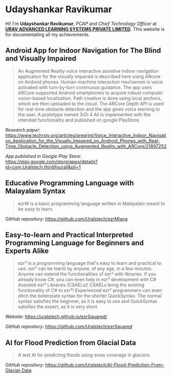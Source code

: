 # Udayshankar Ravikumar
Hi! I'm **Udayshankar Ravikumar**, *PCAP* and *Chief Technology Officer* at [**URAV ADVANCED LEARNING SYSTEMS PRIVATE LIMITED**](https://uralstech.in/). This website is for documentating all my achievements.

## **Android App for Indoor Navigation for The Blind and Visually Impaired**
> An Augmented Reality voice interactive assistive indoor navigation application for the visually impaired is described here using ARcore on Android phones. Human–machine interaction mechanism is voice activated with turn-by-turn continuous guidance. The app uses ARCore supported Android smartphones to acquire robust computer vision-based localization. Path creation is done using local anchors, which are then uploaded to the cloud. The ARCore Depth API is used for real-time obstacle detection and the app gives voice warning to the user. A prototype named 3rDi 4 All is implemented with the intended functionality and published on google PlayStore.

*Research paper*:
https://www.techrxiv.org/articles/preprint/Voice_Interactive_Indoor_Navigation_Application_for_the_Visually_Impaired_on_Android_Phones_with_Real-Time_Obstacle_Detection_using_Augmented_Reality_with_ARCore/21897252

*App published in Google Play Store*:
https://play.google.com/store/apps/details?id=com.Uralstech.thirdifourall&pli=1

## **Educative Programming Language with Malayalam Syntax**
> ezrM is a basic programming language written in Malayalam meant to be easy to learn.

*GitHub repository*: https://github.com/Uralstech/ezrMlang

## **Easy-to-learn and Practical Interpreted Programming Language for Beginners and Experts Alike**
> ezr² is a programming language that's easy to learn and practical to use. ezr² can be learnt by anyone, of any age, in a few minutes. Anyone can extend the functionalities of ezr² with libraries. If you already know C#, you can even help in ezr² development with C# Assisted ezr² Libraries (CSAELs)! CSAELs bring the existing functionality of C# to ezr²! Experienced ezr² programmers can even ditch the boilerplate syntax for the shorter QuickSyntax. The normal syntax satisfies the beginner, as it is easy to use and QuickSyntax satisfies the expert, as it is very short.

*Website*: https://uralstech.github.io/ezrSquared/

*GitHub repository*: https://github.com/Uralstech/ezrSquared

## **AI for Flood Prediction from Glacial Data**
> A test AI for predicting floods using snow coverage in glaciers.

*GitHub repository*: https://github.com/Uralstech/AI-Flood-Prediction-From-Glacial-Data
